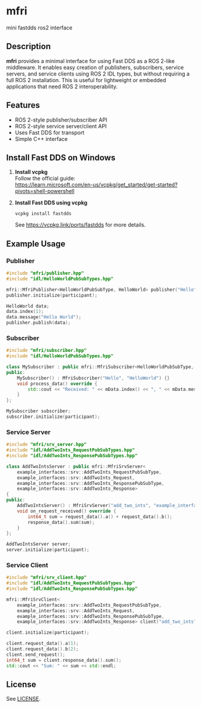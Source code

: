 # mfri
mini fastdds ros2 interface



## Description

**mfri** provides a minimal interface for using Fast DDS as a ROS 2-like middleware. It enables easy creation of publishers, subscribers, service servers, and service clients using ROS 2 IDL types, but without requiring a full ROS 2 installation. This is useful for lightweight or embedded applications that need ROS 2 interoperability.

## Features

- ROS 2-style publisher/subscriber API
- ROS 2-style service server/client API
- Uses Fast DDS for transport
- Simple C++ interface

## Install Fast DDS on Windows

1. **Install vcpkg**  
   Follow the official guide:  
   https://learn.microsoft.com/en-us/vcpkg/get_started/get-started?pivots=shell-powershell

2. **Install Fast DDS using vcpkg**  
   ```
   vcpkg install fastdds
   ```
   See https://vcpkg.link/ports/fastdds for more details.

## Example Usage

### Publisher

```cpp
#include "mfri/publisher.hpp"
#include "idl/HelloWorldPubSubTypes.hpp"

mfri::MfriPublisher<HelloWorldPubSubType, HelloWorld> publisher("Hello", "HelloWorld");
publisher.initialize(participant);

HelloWorld data;
data.index(1);
data.message("Hello World");
publisher.publish(data);
```

### Subscriber

```cpp
#include "mfri/subscriber.hpp"
#include "idl/HelloWorldPubSubTypes.hpp"

class MySubscriber : public mfri::MfriSubscriber<HelloWorldPubSubType, HelloWorld> {
public:
    MySubscriber() : MfriSubscriber("Hello", "HelloWorld") {}
    void process_data() override {
        std::cout << "Received: " << mData.index() << ", " << mData.message() << std::endl;
    }
};

MySubscriber subscriber;
subscriber.initialize(participant);
```

### Service Server

```cpp
#include "mfri/srv_server.hpp"
#include "idl/AddTwoInts_RequestPubSubTypes.hpp"
#include "idl/AddTwoInts_ResponsePubSubTypes.hpp"

class AddTwoIntsServer : public mfri::MfriSrvServer<
    example_interfaces::srv::AddTwoInts_RequestPubSubType,
    example_interfaces::srv::AddTwoInts_Request,
    example_interfaces::srv::AddTwoInts_ResponsePubSubType,
    example_interfaces::srv::AddTwoInts_Response>
{
public:
    AddTwoIntsServer() : MfriSrvServer("add_two_ints", "example_interfaces::srv::dds_::AddTwoInts_") {}
    void on_request_received() override {
        int64_t sum = request_data().a() + request_data().b();
        response_data().sum(sum);
    }
};

AddTwoIntsServer server;
server.initialize(participant);
```

### Service Client

```cpp
#include "mfri/srv_client.hpp"
#include "idl/AddTwoInts_RequestPubSubTypes.hpp"
#include "idl/AddTwoInts_ResponsePubSubTypes.hpp"

mfri::MfriSrvClient<
    example_interfaces::srv::AddTwoInts_RequestPubSubType,
    example_interfaces::srv::AddTwoInts_Request,
    example_interfaces::srv::AddTwoInts_ResponsePubSubType,
    example_interfaces::srv::AddTwoInts_Response> client("add_two_ints", "example_interfaces::srv::dds_::AddTwoInts_");

client.initialize(participant);

client.request_data().a(1);
client.request_data().b(2);
client.send_request();
int64_t sum = client.response_data().sum();
std::cout << "Sum: " << sum << std::endl;
```

## License

See [LICENSE](LICENSE).
